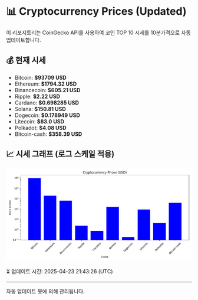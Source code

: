 
# 📊 Cryptocurrency Prices (Updated)

이 리포지토리는 CoinGecko API를 사용하여 코인 TOP 10 시세를 10분가격으로 자동 업데이트합니다.

## 💰 현재 시세
- Bitcoin: **$93709 USD**
- Ethereum: **$1794.32 USD**
- Binancecoin: **$605.21 USD**
- Ripple: **$2.22 USD**
- Cardano: **$0.698285 USD**
- Solana: **$150.81 USD**
- Dogecoin: **$0.178949 USD**
- Litecoin: **$83.0 USD**
- Polkadot: **$4.08 USD**
- Bitcoin-cash: **$358.39 USD**

## 📈 시세 그래프 (로그 스케일 적용)
![Crypto Prices](crypto_prices.png)

⏳ 업데이트 시간: 2025-04-23 21:43:26 (UTC)

---
자동 업데이트 봇에 의해 관리됩니다.
